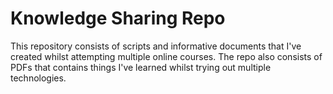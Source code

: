 # Knowledge Sharing Repo

This repository consists of scripts and informative documents that I've created whilst attempting multiple online courses. The repo also consists of PDFs that contains things I've learned whilst trying out multiple technologies.
